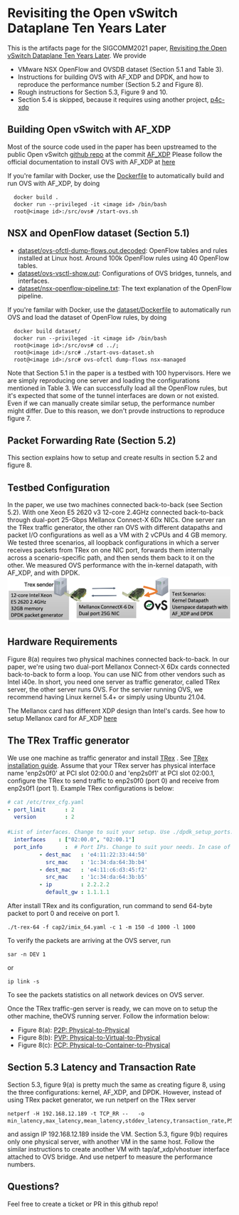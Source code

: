 # Revisiting the Open vSwitch Dataplane Ten Years Later

This is the artifacts page for the SIGCOMM2021 paper,
[Revisiting the Open vSwitch Dataplane Ten Years Later](sigcomm2021-paper300.pdf).
We provide
* VMware NSX OpenFlow and OVSDB dataset (Section 5.1 and Table 3).
* Instructions for building OVS with AF_XDP and DPDK, and how to reproduce the performance
  number (Section 5.2 and Figure 8).
* Rough instructions for Section 5.3, Figure 9 and 10.
* Section 5.4 is skipped, because it requires using another project, [p4c-xdp](https://github.com/vmware/p4c-xdp)

## Building Open vSwitch with AF_XDP
Most of the source code used in the paper has been upstreamed to the public
Open vSwitch [github repo](https://github.com/openvswitch/ovs) at the commit
[AF_XDP](https://github.com/openvswitch/ovs/commit/0de1b425962db073ebbaa3ddbde445580afda840)
Please follow the official documentation to install
OVS with AF_XDP at [here](https://docs.openvswitch.org/en/latest/intro/install/afxdp/)

If you're familar with Docker, use the [Dockerfile](Dockerfile) to automatically
build and run OVS with AF_XDP, by doing
```shell
  docker build . 
  docker run --privileged -it <image id> /bin/bash
  root@<image id>:/src/ovs# /start-ovs.sh 
```


## NSX and OpenFlow dataset (Section 5.1)
* [dataset/ovs-ofctl-dump-flows.out.decoded](dataset/ovs-ofctl-dump-flows.out.decoded):
  OpenFlow tables and rules installed at Linux host. Around 100k OpenFlow rules using 40
  OpenFlow tables.
* [dataset/ovs-vsctl-show.out](dataset/ovs-vsctl-show.out):
  Configurations of OVS bridges, tunnels, and interfaces.
* [dataset/nsx-openflow-pipeline.txt](dataset/nsx-openflow-pipeline.txt):
  The text explanation of the OpenFlow pipeline.

If you're familar with Docker, use the [dataset/Dockerfile](dataset/Dockerfile) to automatically
run OVS and load the dataset of OpenFlow rules, by doing
```shell
  docker build dataset/ 
  docker run --privileged -it <image id> /bin/bash
  root@<image id>:/src/ovs# cd ../;
  root@<image id>:/src# ./start-ovs-dataset.sh 
  root@<image id>:/src# ovs-ofctl dump-flows nsx-managed
```
Note that Section 5.1 in the paper is a testbed with 100 hypervisors. Here we are simply
reproducing one server and loading the configurations mentioned in Table 3.
We can successfully load all the OpenFlow rules, but it's expected that some of the tunnel
interfaces are down or not existed.
Even if we can manually create similar setup, the performance number might differ.
Due to this reason, we don't provde instructions to reproduce figure 7.

## Packet Forwarding Rate (Section 5.2)
This section explains how to setup and create results in section 5.2 and figure 8.
## Testbed Configuration
In the paper, we use two machines connected back-to-back (see Section 5.2).
With one Xeon E5 2620 v3 12-core 2.4GHz connected back-to-back through dual-port 25-Gbps Mellanox Connect-X 6Dx NICs. One server ran the TRex traffic generator, the other ran OVS with different datapaths and packet I/O configurations as well as a VM with 2 vCPUs and 4 GB memory. We tested three scenarios, all loopback configurations in which a server receives packets from TRex on one NIC port, forwards them internally across a scenario-specific path, and then sends them back to it on the other.
We measured OVS performance with the in-kernel datapath, with AF_XDP, and with DPDK.
![](testbed.png)

## Hardware Requirements
Figure 8(a) requires two physical machines connected back-to-back. In our paper,
we're using two dual-port Mellanox Connect-X 6Dx cards connected back-to-back
to form a loop. You can use NIC from other vendors such as Intel i40e.
In short, you need one server as traffic generator, called TRex server,
the other server runs OVS. For the servier running OVS, we recommend having
Linux kernel 5.4+ or simply using Ubuntu 21.04.

The Mellanox card has different XDP design than Intel's cards.
See how to setup Mellanox card for AF_XDP [here](afxdp_mlx.md)
## The TRex Traffic generator
We use one machine as traffic generator and install [TRex](https://trex-tgn.cisco.com/)
. See [TRex installation guide](https://trex-tgn.cisco.com/trex/doc/trex_manual.html#_first_time_running).
Assume that your TRex server has physical interface name 'enp2s0f0' at PCI slot
02:00.0 and 'enp2s0f1' at PCI slot 02:00.1, configure the TRex to send traffic
to enp2s0f0 (port 0) and receive from enp2s0f1 (port 1). Example TRex
configurations is below:
```yaml
# cat /etc/trex_cfg.yaml
- port_limit      : 2                                                           
  version         : 2                                                           

#List of interfaces. Change to suit your setup. Use ./dpdk_setup_ports.py -s to see available options
  interfaces    : ["02:00.0", "02:00.1"]                                        
  port_info       :  # Port IPs. Change to suit your needs. In case of loopback, you can leave as is.
          - dest_mac   : 'e4:11:22:33:44:50'                                    
            src_mac    : '1c:34:da:64:3b:b4'                                    
          - dest_mac   : 'e4:11:c6:d3:45:f2'                                    
            src_mac    : '1c:34:da:64:3b:b5'                                    
          - ip         : 2.2.2.2                                               
            default_gw : 1.1.1.1       
```
After install TRex and its configuration, run command to send 64-byte packet to
port 0 and receive on port 1.
```shell
./t-rex-64 -f cap2/imix_64.yaml -c 1 -m 150 -d 1000 -l 1000
```
To verify the packets are arriving at the OVS server, run
```shell
sar -n DEV 1
```
or
```shell
ip link -s 
```
To see the packets statistics on all network devices on OVS server.

Once the TRex traffic-gen server is ready, we can move on to setup the
other machine, theOVS running server. Follow the information below:
* Figure 8(a): [P2P: Physical-to-Physical](fig8a.md)
* Figure 8(b): [PVP: Physical-to-Virtual-to-Physical](fig8b.md)
* Figure 8(c): [PCP: Physical-to-Container-to-Physical](fig8c.md)


## Section 5.3 Latency and Transaction Rate
Section 5.3, figure 9(a) is pretty much the same as creating figure 8,
using the three configurations: kernel, AF_XDP, and DPDK.
However, instead of using TRex packet generator, we run netperf on
the TRex server
```shell
netperf -H 192.168.12.189 -t TCP_RR --   -o
min_latency,max_latency,mean_latency,stddev_latency,transaction_rate,P50_LATENCY,P90_LATENCY,P99_LATENCY
```
and assign IP 192.168.12.189 inside the VM.
Section 5.3, figure 9(b) requires only one physical server, with another VM in the same host.
Follow the similar instructions to create another VM with tap/af_xdp/vhostuer interface
attached to OVS bridge. And use netperf to measure the performance numbers.

## Questions?
Feel free to create a ticket or PR in this github repo!
